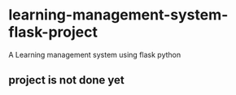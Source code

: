 # learning-management-system-flask-project
A Learning management system using flask python
## project is not done yet
